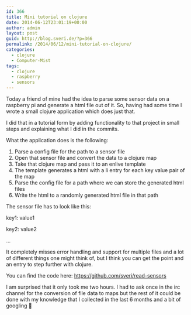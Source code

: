 ```yaml
---
id: 366
title: Mini tutorial on clojure
date: 2014-06-12T23:01:19+00:00
author: admin
layout: post
guid: http://blog.sveri.de/?p=366
permalink: /2014/06/12/mini-tutorial-on-clojure/
categories:
  - clojure
  - Computer-Mist
tags:
  - clojure
  - raspberry
  - sensors
---
```

Today a friend of mine had the idea to parse some sensor data on a raspberry pi and generate a html file out of it. So, having had some time I wrote a small clojure application which does just that.
  
I did that in a tutorial form by adding functionality to that project in small steps and explaining what I did in the commits.

What the application does is the following:

  1. Parse a config file for the path to a sensor file
  2. Open that sensor file and convert the data to a clojure map
  3. Take that clojure map and pass it to an enlive template
  4. The template generates a html with a li entry for each key value pair of the map
  5. Parse the config file for a path where we can store the generated html files
  6. Write the html to a randomly generated html file in that path

The sensor file has to look like this:
  
key1: value1
  
key2: value2
  
&#8230;

It completely misses error handling and support for multiple files and a lot of different things one might think of, but I think you can get the point and an entry to step further with clojure.

You can find the code here: https://github.com/sveri/read-sensors

I am surprised that it only took me two hours. I had to ask once in the irc channel for the conversion of file data to maps but the rest of it could be done with my knowledge that I collected in the last 6 months and a bit of googling 🙂